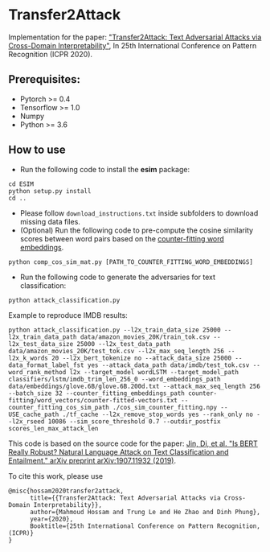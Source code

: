 # Transfer2Attack
Implementation for the paper: ["Transfer2Attack: Text Adversarial Attacks via Cross-Domain Interpretability"](https://arxiv.org/abs/2010.06812), In 25th International Conference on Pattern Recognition (ICPR 2020).

## Prerequisites:
* Pytorch >= 0.4
* Tensorflow >= 1.0 
* Numpy
* Python >= 3.6

## How to use

* Run the following code to install the **esim** package:

 ```
cd ESIM
python setup.py install
cd ..
```
* Please follow `download_instructions.txt` inside subfolders to download missing data files.
* (Optional) Run the following code to pre-compute the cosine similarity scores between word pairs based on the [counter-fitting word embeddings](https://github.com/nmrksic/counter-fitting).

```
python comp_cos_sim_mat.py [PATH_TO_COUNTER_FITTING_WORD_EMBEDDINGS]
```

* Run the following code to generate the adversaries for text classification:

```
python attack_classification.py
```

Example to reproduce IMDB results:
```
python attack_classification.py --l2x_train_data_size 25000 --l2x_train_data_path data/amazon_movies_20K/train_tok.csv --l2x_test_data_size 25000 --l2x_test_data_path data/amazon_movies_20K/test_tok.csv --l2x_max_seq_length 256 --l2x_k_words 20 --l2x_bert_tokenize no --attack_data_size 25000 --data_format_label_fst yes --attack_data_path data/imdb/test_tok.csv --word_rank_method l2x --target_model wordLSTM --target_model_path classifiers/lstm/imdb_trim_len_256_0 --word_embeddings_path data/embeddings/glove.6B/glove.6B.200d.txt --attack_max_seq_length 256 --batch_size 32 --counter_fitting_embeddings_path counter-fitting/word_vectors/counter-fitted-vectors.txt --counter_fitting_cos_sim_path ./cos_sim_counter_fitting.npy --USE_cache_path ./tf_cache --l2x_remove_stop_words yes --rank_only no --l2x_rseed 10086 --sim_score_threshold 0.7 --outdir_postfix scores_len_max_attack_len
```

This code is based on the source code for the paper: [Jin, Di, et al. "Is BERT Really Robust? Natural Language Attack on Text Classification and Entailment." arXiv preprint arXiv:1907.11932 (2019)](https://github.com/jind11/TextFooler).

To cite this work, please use
```
@misc{hossam2020transfer2attack,
      title={{Transfer2Attack: Text Adversarial Attacks via Cross-Domain Interpretability}}, 
      author={Mahmoud Hossam and Trung Le and He Zhao and Dinh Phung},
      year={2020},
      Booktitle={25th International Conference on Pattern Recognition, (ICPR)}
}
```
